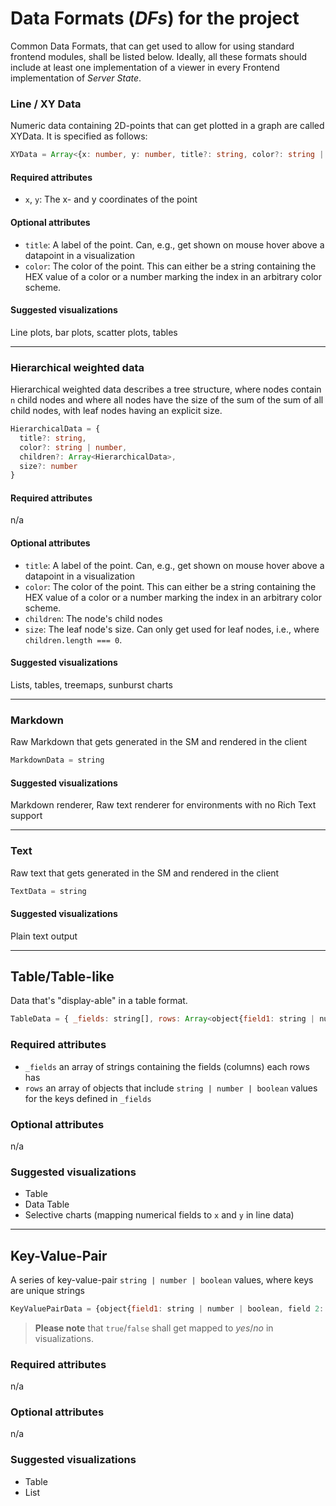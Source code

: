 # Data Formats (*DFs*) for the project

Common Data Formats, that can get used to allow for using standard frontend modules, shall be listed below. Ideally, all 
these formats should include at least one implementation of a viewer in every Frontend implementation of *Server State*.

### Line / XY Data
Numeric data containing 2D-points that can get plotted in a graph are called XYData. It is specified as follows:

```ts
XYData = Array<{x: number, y: number, title?: string, color?: string | number}>
```

#### Required attributes
- `x`, `y`: The x- and y coordinates of the point

#### Optional attributes
- `title`: A label of the point. Can, e.g., get shown on mouse hover above a datapoint in a visualization
- `color`: The color of the point. This can either be a string containing the HEX value of a color or a number
  marking the index in an arbitrary color scheme.

#### Suggested visualizations
Line plots, bar plots, scatter plots, tables

---

### Hierarchical weighted data
Hierarchical weighted data describes a tree structure, where nodes contain `n` child nodes and where all nodes have the size 
of the sum of the sum of all child nodes, with leaf nodes having an explicit size.


```ts
HierarchicalData = { 
  title?: string, 
  color?: string | number, 
  children?: Array<HierarchicalData>, 
  size?: number 
}
```

#### Required attributes
n/a

#### Optional attributes
- `title`: A label of the point. Can, e.g., get shown on mouse hover above a datapoint in a visualization
- `color`: The color of the point. This can either be a string containing the HEX value of a color or a number
  marking the index in an arbitrary color scheme.
- `children`: The node's child nodes
- `size`: The leaf node's size. Can only get used for leaf nodes, i.e., where `children.length === 0`.

#### Suggested visualizations
Lists, tables, treemaps, sunburst charts

---

### Markdown
Raw Markdown that gets generated in the SM and rendered in the client

```ts
MarkdownData = string
```

#### Suggested visualizations
Markdown renderer, Raw text renderer for environments with no Rich Text support

---

### Text
Raw text that gets generated in the SM and rendered in the client

```ts
TextData = string
```

#### Suggested visualizations
Plain text output

---


## Table/Table-like
Data that's "display-able" in a table format.

```js
TableData = { _fields: string[], rows: Array<object{field1: string | number | boolean, field 2: [...]}>}
```

### Required attributes
- `_fields` an array of strings containing the fields (columns) each rows has
- `rows` an array of objects that include `string | number | boolean` values for the keys defined in `_fields`

### Optional attributes
n/a

### Suggested visualizations
- Table
- Data Table
- Selective charts (mapping numerical fields to `x` and `y` in line data)

---

## Key-Value-Pair
A series of key-value-pair `string | number | boolean` values, where keys are unique strings

```js
KeyValuePairData = {object{field1: string | number | boolean, field 2: [...]}
```

> **Please note** that `true`/`false` shall get mapped to *yes*/*no* in visualizations.

### Required attributes
n/a

### Optional attributes
n/a

### Suggested visualizations
- Table
- List
